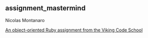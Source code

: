 ## assignment_mastermind

Nicolas Montanaro

[An object-oriented Ruby assignment from the Viking Code School](http://www.vikingcodeschool.com)

